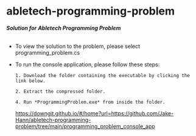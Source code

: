 # abletech-programming-problem
***Solution for Abletech Programming Problem***
<br/>
<br/>

* To view the solution to the problem, please select programming_problem.cs

* To run the console application, please follow these steps: 
       
      1. Download the folder containing the executable by clicking the link below.

      2. Extract the compressed folder.

      4. Run *ProgrammingProblem.exe* from inside the folder. 

     https://downgit.github.io/#/home?url=https://github.com/Jake-Hann/abletech-programming-problem/tree/main/programming_problem_console_app


